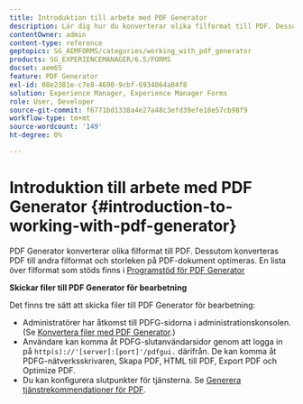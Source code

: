 ```yaml
---
title: Introduktion till arbete med PDF Generator
description: Lär dig hur du konverterar olika filformat till PDF. Dessutom konverteras PDF till andra filformat och storleken på PDF-dokument optimeras.
contentOwner: admin
content-type: reference
geptopics: SG_AEMFORMS/categories/working_with_pdf_generator
products: SG_EXPERIENCEMANAGER/6.5/FORMS
docset: aem65
feature: PDF Generator
exl-id: 08e2381e-c7e8-4690-9cbf-6934064a04f8
solution: Experience Manager, Experience Manager Forms
role: User, Developer
source-git-commit: f6771bd1338a4e27a48c3efd39efe18e57cb98f9
workflow-type: tm+mt
source-wordcount: '149'
ht-degree: 0%

---
```


# Introduktion till arbete med PDF Generator {#introduction-to-working-with-pdf-generator}

PDF Generator konverterar olika filformat till PDF. Dessutom konverteras PDF till andra filformat och storleken på PDF-dokument optimeras. En lista över filformat som stöds finns i [Programstöd för PDF Generator](/help/forms/using/aem-forms-jee-supported-platforms.md)

**Skickar filer till PDF Generator för bearbetning**

Det finns tre sätt att skicka filer till PDF Generator för bearbetning:

* Administratörer har åtkomst till PDFG-sidorna i administrationskonsolen. (Se [Konvertera filer med PDF Generator](/help/forms/using/admin-help/converting-files-using-pdf-generator.md).)
* Användare kan komma åt PDFG-slutanvändarsidor genom att logga in på `http(s)://'[server]:[port]'/pdfgui.` därifrån. De kan komma åt PDFG-nätverksskrivaren, Skapa PDF, HTML till PDF, Export PDF och Optimize PDF.
* Du kan konfigurera slutpunkter för tjänsterna. Se <!--Fix broken link to Managing Endpoints --> [Generera tjänstrekommendationer för PDF](configuring-watched-folder-endpoints.md#generate-pdf-service-recommendations).
